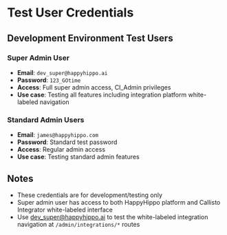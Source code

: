 # Test User Credentials

## Development Environment Test Users

### Super Admin User
- **Email**: `dev_super@happyhippo.ai`
- **Password**: `123_GOtime`
- **Access**: Full super admin access, CI_Admin privileges
- **Use case**: Testing all features including integration platform white-labeled navigation

### Standard Admin Users
- **Email**: `james@happyhippo.com` 
- **Password**: Standard test password
- **Access**: Regular admin access
- **Use case**: Testing standard admin features

## Notes
- These credentials are for development/testing only
- Super admin user has access to both HappyHippo platform and Callisto Integrator white-labeled interface
- Use dev_super@happyhippo.ai to test the white-labeled integration navigation at `/admin/integrations/*` routes
